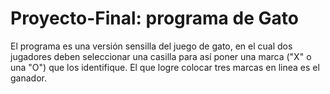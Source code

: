 # Proyecto-Final: programa de Gato
El programa es una versión sensilla del juego de gato, en el cual dos jugadores deben seleccionar una casilla para así poner una marca ("X" o una "O") que los identifique. El que logre colocar tres marcas en linea es el ganador.
